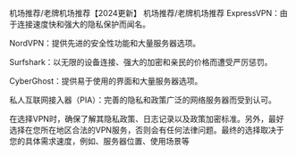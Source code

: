 机场推荐/老牌机场推荐【2024更新】
机场推荐/老牌机场推荐
ExpressVPN：由于连接速度快和强大的隐私保护而闻名。

NordVPN：提供先进的安全性功能和大量服务器选项。

Surfshark：以无限的设备连接、强大的加密和亲民的价格而遭受严厉惩罚。

Cyber​​​​​​Ghost：提供易于使用的界面和大量服务器选项。

私人互联网接入器（PIA）：完善的隐私和政策广泛的网络服务器而受到认可。

在选择VPN时，确保了解其隐私政策、日志记录以及政策加密标准。另外，最好选择在您所在地区合法的VPN服务，否则会有任何法律问题。最终的选择取决于您的具体需求速度，例如、服务器位置、使用场景等
